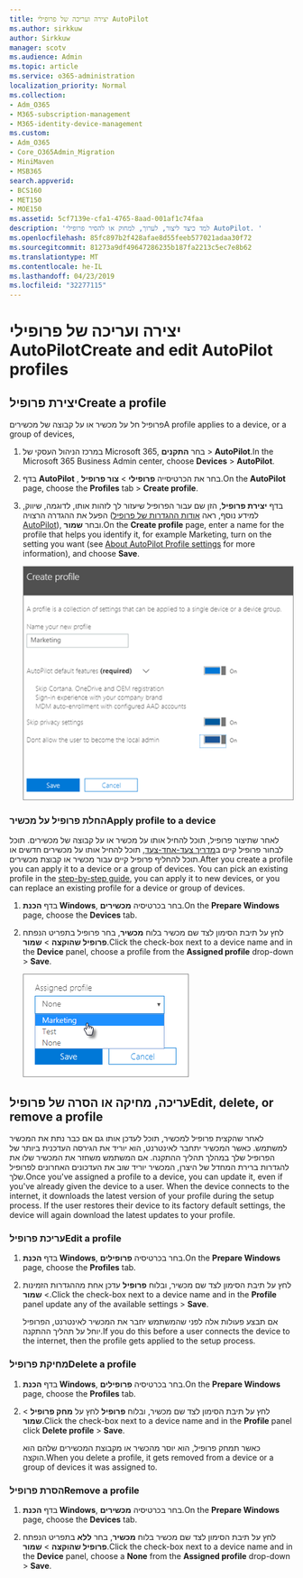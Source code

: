 ```yaml
---
title: יצירה ועריכה של פרופילי AutoPilot
ms.author: sirkkuw
author: Sirkkuw
manager: scotv
ms.audience: Admin
ms.topic: article
ms.service: o365-administration
localization_priority: Normal
ms.collection:
- Adm_O365
- M365-subscription-management
- M365-identity-device-management
ms.custom:
- Adm_O365
- Core_O365Admin_Migration
- MiniMaven
- MSB365
search.appverid:
- BCS160
- MET150
- MOE150
ms.assetid: 5cf7139e-cfa1-4765-8aad-001af1c74faa
description: 'למד כיצד ליצור, לערוך, למחוק או להסיר פרופילי AutoPilot. '
ms.openlocfilehash: 85fc897b2f428afae8d55feeb577021adaa30f72
ms.sourcegitcommit: 81273a9df49647286235b187fa2213c5ec7e8b62
ms.translationtype: MT
ms.contentlocale: he-IL
ms.lasthandoff: 04/23/2019
ms.locfileid: "32277115"
---
```

# <a name="create-and-edit-autopilot-profiles"></a><span data-ttu-id="a4651-103">יצירה ועריכה של פרופילי AutoPilot</span><span class="sxs-lookup"><span data-stu-id="a4651-103">Create and edit AutoPilot profiles</span></span>

## <a name="create-a-profile"></a><span data-ttu-id="a4651-104">יצירת פרופיל</span><span class="sxs-lookup"><span data-stu-id="a4651-104">Create a profile</span></span>

<span data-ttu-id="a4651-105">פרופיל חל על מכשיר או על קבוצה של מכשירים</span><span class="sxs-lookup"><span data-stu-id="a4651-105">A profile applies to a device, or a group of devices,</span></span>
  
1. <span data-ttu-id="a4651-106">במרכז הניהול העסקי של Microsoft 365, בחר **התקנים** \> **AutoPilot**.</span><span class="sxs-lookup"><span data-stu-id="a4651-106">In the Microsoft 365 Business Admin center, choose **Devices** \> **AutoPilot**.</span></span>
  
2. <span data-ttu-id="a4651-107">בדף **AutoPilot** , בחר את הכרטיסייה **פרופילי** \> **צור פרופיל**.</span><span class="sxs-lookup"><span data-stu-id="a4651-107">On the **AutoPilot** page, choose the **Profiles** tab \> **Create profile**.</span></span>
    
3. <span data-ttu-id="a4651-108">בדף **יצירת פרופיל**, הזן שם עבור הפרופיל שיעזור לך לזהות אותו, לדוגמה, שיווק, הפעל את ההגדרה הרצויה (למידע נוסף, ראה [אודות ההגדרות של פרופיל AutoPilot](autopilot-profile-settings.md)), ובחר **שמור**.</span><span class="sxs-lookup"><span data-stu-id="a4651-108">On the **Create profile** page, enter a name for the profile that helps you identify it, for example Marketing, turn on the setting you want (see [About AutoPilot Profile settings](autopilot-profile-settings.md) for more information), and choose **Save**.</span></span>
    
    ![Enter name and turn on settings in the Create profile panel.](media/63b5a00d-6a5d-48d0-9557-e7531e80702a.png)
  
### <a name="apply-profile-to-a-device"></a><span data-ttu-id="a4651-110">החלת פרופיל על מכשיר</span><span class="sxs-lookup"><span data-stu-id="a4651-110">Apply profile to a device</span></span>

<span data-ttu-id="a4651-p101">לאחר שתיצור פרופיל, תוכל להחיל אותו על מכשיר או על קבוצה של מכשירים. תוכל לבחור פרופיל קיים ב[מדריך צעד-אחד-צעד](add-autopilot-devices-and-profile.md), תוכל להחיל אותו על מכשירים חדשים או תוכל להחליף פרופיל קיים עבור מכשיר או קבוצת מכשירים.</span><span class="sxs-lookup"><span data-stu-id="a4651-p101">After you create a profile you can apply it to a device or a group of devices. You can pick an existing profile in the [step-by-step guide](add-autopilot-devices-and-profile.md), you can apply it to new devices, or you can replace an existing profile for a device or group of devices.</span></span> 
  
1. <span data-ttu-id="a4651-113">בדף **הכנת Windows**, בחר בכרטיסיה **מכשירים**.</span><span class="sxs-lookup"><span data-stu-id="a4651-113">On the **Prepare Windows** page, choose the **Devices** tab.</span></span> 
    
2. <span data-ttu-id="a4651-114">לחץ על תיבת הסימון לצד שם מכשיר בלוח **מכשיר**, בחר פרופיל בתפריט הנפתח **פרופיל שהוקצה** \> **שמור**.</span><span class="sxs-lookup"><span data-stu-id="a4651-114">Click the check-box next to a device name and in the **Device** panel, choose a profile from the **Assigned profile** drop-down \> **Save**.</span></span>
    
    ![In the Device panel, select an Assigned profile to apply it.](media/ed0ce33f-9241-4403-a5de-2dddffdc6fb9.png)
  
## <a name="edit-delete-or-remove-a-profile"></a><span data-ttu-id="a4651-116">עריכה, מחיקה או הסרה של פרופיל</span><span class="sxs-lookup"><span data-stu-id="a4651-116">Edit, delete, or remove a profile</span></span>

<span data-ttu-id="a4651-p102">לאחר שהקצית פרופיל למכשיר, תוכל לעדכן אותו גם אם כבר נתת את המכשיר למשתמש. כאשר המכשיר יתחבר לאינטרנט, הוא יוריד את הגירסה העדכנית ביותר של הפרופיל שלך במהלך תהליך ההתקנה. אם המשתמש משחזר את המכשיר שלו את להגדרות ברירת המחדל של היצרן, המכשיר יוריד שוב את העדכונים האחרונים לפרופיל שלך.</span><span class="sxs-lookup"><span data-stu-id="a4651-p102">Once you've assigned a profile to a device, you can update it, even if you've already given the device to a user. When the device connects to the internet, it downloads the latest version of your profile during the setup process. If the user restores their device to its factory default settings, the device will again download the latest updates to your profile.</span></span> 
  
### <a name="edit-a-profile"></a><span data-ttu-id="a4651-120">עריכת פרופיל</span><span class="sxs-lookup"><span data-stu-id="a4651-120">Edit a profile</span></span>

1. <span data-ttu-id="a4651-121">בדף **הכנת Windows**, בחר בכרטיסיה **פרופילים**.</span><span class="sxs-lookup"><span data-stu-id="a4651-121">On the **Prepare Windows** page, choose the **Profiles** tab.</span></span> 
    
2. <span data-ttu-id="a4651-122">לחץ על תיבת הסימון לצד שם מכשיר, ובלוח **פרופיל** עדכן אחת מההגדרות הזמינות \> **שמור**.</span><span class="sxs-lookup"><span data-stu-id="a4651-122">Click the check-box next to a device name and in the **Profile** panel update any of the available settings \> **Save**.</span></span>
    
    <span data-ttu-id="a4651-123">אם תבצע פעולות אלה לפני שהמשתמש יחבר את המכשיר לאינטרנט, הפרופיל יוחל על תהליך ההתקנה.</span><span class="sxs-lookup"><span data-stu-id="a4651-123">If you do this before a user connects the device to the internet, then the profile gets applied to the setup process.</span></span>
    
### <a name="delete-a-profile"></a><span data-ttu-id="a4651-124">מחיקת פרופיל</span><span class="sxs-lookup"><span data-stu-id="a4651-124">Delete a profile</span></span>

1. <span data-ttu-id="a4651-125">בדף **הכנת Windows**, בחר בכרטיסיה **פרופילים**.</span><span class="sxs-lookup"><span data-stu-id="a4651-125">On the **Prepare Windows** page, choose the **Profiles** tab.</span></span> 
    
2. <span data-ttu-id="a4651-126">לחץ על תיבת הסימון לצד שם מכשיר, ובלוח **פרופיל** לחץ על **מחק פרופיל** \> **שמור**.</span><span class="sxs-lookup"><span data-stu-id="a4651-126">Click the check-box next to a device name and in the **Profile** panel click **Delete profile** \> **Save**.</span></span>
    
    <span data-ttu-id="a4651-127">כאשר תמחק פרופיל, הוא יוסר מהכשיר או מקבוצת המכשירים שלהם הוא הוקצה.</span><span class="sxs-lookup"><span data-stu-id="a4651-127">When you delete a profile, it gets removed from a device or a group of devices it was assigned to.</span></span>
    
### <a name="remove-a-profile"></a><span data-ttu-id="a4651-128">הסרת פרופיל</span><span class="sxs-lookup"><span data-stu-id="a4651-128">Remove a profile</span></span>

1. <span data-ttu-id="a4651-129">בדף **הכנת Windows**, בחר בכרטיסיה **מכשירים**.</span><span class="sxs-lookup"><span data-stu-id="a4651-129">On the **Prepare Windows** page, choose the **Devices** tab.</span></span> 
    
2. <span data-ttu-id="a4651-130">לחץ על תיבת הסימון לצד שם מכשיר בלוח **מכשיר**, בחר **ללא** בתפריט הנפתח **פרופיל שהוקצה** \> **שמור**.</span><span class="sxs-lookup"><span data-stu-id="a4651-130">Click the check-box next to a device name and in the **Device** panel, choose a **None** from the **Assigned profile** drop-down \> **Save**.</span></span>
    
